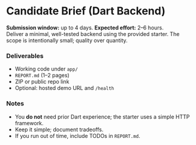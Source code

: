 # Candidate Brief (Dart Backend)

**Submission window:** up to 4 days. **Expected effort:** 2–6 hours.  
Deliver a minimal, well-tested backend using the provided starter. The scope is intentionally small; quality over quantity.

### Deliverables
- Working code under `app/`
- `REPORT.md` (1–2 pages)
- ZIP or public repo link
- Optional: hosted demo URL and `/health`

### Notes
- You **do not** need prior Dart experience; the starter uses a simple HTTP framework.
- Keep it simple; document tradeoffs.
- If you run out of time, include TODOs in `REPORT.md`.
